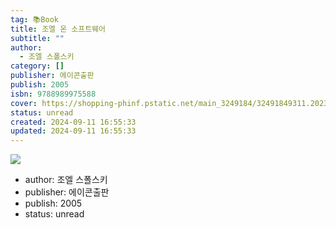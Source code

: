 ```yaml
---
tag: 📚Book
title: 조엘 온 소프트웨어
subtitle: ""
author:
  - 조엘 스폴스키
category: []
publisher: 에이콘출판
publish: 2005
isbn: 9788989975588
cover: https://shopping-phinf.pstatic.net/main_3249184/32491849311.20230815075717.jpg
status: unread
created: 2024-09-11 16:55:33
updated: 2024-09-11 16:55:33
---
```

![](https://shopping-phinf.pstatic.net/main_3249184/32491849311.20230815075717.jpg)


- author: 조엘 스폴스키
- publisher: 에이콘출판
- publish: 2005
- status: unread